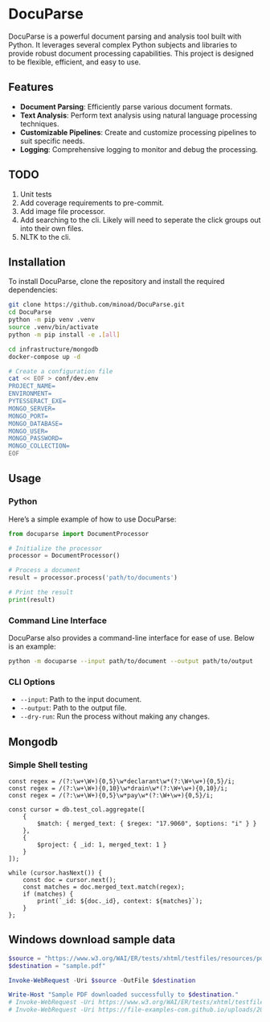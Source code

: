 # DocuParse

DocuParse is a powerful document parsing and analysis tool built with Python. It leverages several complex Python subjects and libraries to provide robust document processing capabilities. This project is designed to be flexible, efficient, and easy to use.

## Features

- **Document Parsing**: Efficiently parse various document formats.
- **Text Analysis**: Perform text analysis using natural language processing techniques.
- **Customizable Pipelines**: Create and customize processing pipelines to suit specific needs.
- **Logging**: Comprehensive logging to monitor and debug the processing.

## TODO

1. Unit tests
1. Add coverage requirements to pre-commit.
1. Add image file processor.
1. Add searching to the cli.  Likely will need to seperate the click groups out into their own files.
1. NLTK to the cli.

## Installation

To install DocuParse, clone the repository and install the required dependencies:

```bash
git clone https://github.com/minoad/DocuParse.git
cd DocuParse
python -m pip venv .venv
source .venv/bin/activate
python -m pip install -e .[all]

cd infrastructure/mongodb
docker-compose up -d

# Create a configuration file
cat << EOF > conf/dev.env
PROJECT_NAME=
ENVIRONMENT=
PYTESSERACT_EXE=
MONGO_SERVER=
MONGO_PORT=
MONGO_DATABASE=
MONGO_USER=
MONGO_PASSWORD=
MONGO_COLLECTION=
EOF

```

## Usage

### Python

Here’s a simple example of how to use DocuParse:

```python
from docuparse import DocumentProcessor

# Initialize the processor
processor = DocumentProcessor()

# Process a document
result = processor.process('path/to/documents')

# Print the result
print(result)
```

### Command Line Interface

DocuParse also provides a command-line interface for ease of use. Below is an example:

```bash
python -m docuparse --input path/to/document --output path/to/output
```

### CLI Options

- `--input`: Path to the input document.
- `--output`: Path to the output file.
- `--dry-run`: Run the process without making any changes.

## Mongodb

### Simple Shell testing

```shell
const regex = /(?:\w+\W+){0,5}\w*declarant\w*(?:\W+\w+){0,5}/i;
const regex = /(?:\w+\W+){0,10}\w*drain\w*(?:\W+\w+){0,10}/i;
const regex = /(?:\w+\W+){0,5}\w*pay\w*(?:\W+\w+){0,5}/i;

const cursor = db.test_col.aggregate([
    {
        $match: { merged_text: { $regex: "17.9060", $options: "i" } }
    },
    {
        $project: { _id: 1, merged_text: 1 }
    }
]);

while (cursor.hasNext()) {
    const doc = cursor.next();
    const matches = doc.merged_text.match(regex);
    if (matches) {
        print(`_id: ${doc._id}, context: ${matches}`);
    }
};
```

## Windows download sample data

```powershell
$source = "https://www.w3.org/WAI/ER/tests/xhtml/testfiles/resources/pdf/dummy.pdf"
$destination = "sample.pdf"

Invoke-WebRequest -Uri $source -OutFile $destination

Write-Host "Sample PDF downloaded successfully to $destination."
# Invoke-WebRequest -Uri https://www.w3.org/WAI/ER/tests/xhtml/testfiles/resources/pdf/dummy.pdf -Outfile data\test\
# Invoke-WebRequest -Uri https://file-examples-com.github.io/uploads/2017/10/file-sample_150kB.pdf -Outfile data\test\
```

